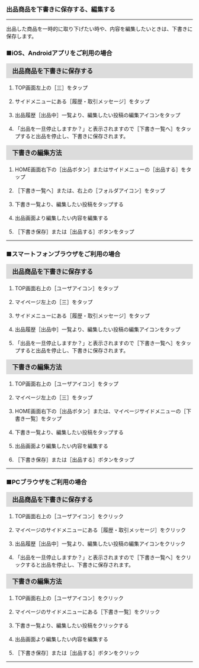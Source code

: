 <h3>出品商品を下書きに保存する、編集する</h3>
<hr>

出品した商品を一時的に取り下げたい時や、内容を編集したいときは、下書きに保存します。<br>

<h3>■iOS、Androidアプリをご利用の場合</h3>

<div style="padding: 7px 15px; margin-top: 15px; margin-bottom: 15px; border: 1px solid #dcdcdc; background-color: #dcdcdc; font-size: 120%">
<strong>出品商品を下書きに保存する</strong>
</div>

<ol>
<li>TOP画面左上の［三］をタップ</li>
<br>
<li>サイドメニューにある［履歴・取引メッセージ］をタップ</li>
<br>
<li>出品履歴［出品中］一覧より、編集したい投稿の編集アイコンをタップ</li>
<br>
<li>「出品を一旦停止しますか？」と表示されますので［下書き一覧へ］をタップすると出品を停止し、下書きに保存されます。</li>
</ol>

<div style="padding: 7px 15px; margin-top: 15px; margin-bottom: 15px; border: 1px solid #dcdcdc; background-color: #dcdcdc; font-size: 120%">
<strong>下書きの編集方法</strong>
</div>
<ol>
<li>HOME画面右下の［出品ボタン］またはサイドメニューの［出品する］をタップ</li>
<br>
<li>［下書き一覧へ］または、右上の［フォルダアイコン］をタップ</li>
<br>
<li>下書き一覧より、編集したい投稿をタップする</li>
<br>
<li>出品画面より編集したい内容を編集する</li>
<br>
<li>［下書き保存］または［出品する］ボタンをタップ</li>
</ol>

<hr>

<h3>■スマートフォンブラウザをご利用の場合</h3>

<div style="padding: 7px 15px; margin-top: 15px; margin-bottom: 15px; border: 1px solid #dcdcdc; background-color: #dcdcdc; font-size: 120%">
<strong>出品商品を下書きに保存する</strong>
</div>

<ol>
<li>TOP画面右上の［ユーザアイコン］をタップ</li>
<br>
<li>マイページ左上の［三］をタップ</li>
<br>
<li>サイドメニューにある［履歴・取引メッセージ］をタップ</li>
<br>
<li>出品履歴［出品中］一覧より、編集したい投稿の編集アイコンをタップ</li>
<br>
<li>「出品を一旦停止しますか？」と表示されますので［下書き一覧へ］をタップすると出品を停止し、下書きに保存されます。</li>
</ol>

<div style="padding: 7px 15px; margin-top: 15px; margin-bottom: 15px; border: 1px solid #dcdcdc; background-color: #dcdcdc; font-size: 120%">
<strong>下書きの編集方法</strong>
</div>

<ol>
<li>TOP画面右上の［ユーザアイコン］をタップ</li>
<br>
<li>マイページ左上の［三］をタップ</li>
<br>
<li>HOME画面右下の［出品ボタン］または、マイページサイドメニューの［下書き一覧］をタップ</li>
<br>
<li>下書き一覧より、編集したい投稿をタップする</li>
<br>
<li>出品画面より編集したい内容を編集する</li>
<br>
<li>［下書き保存］または［出品する］ボタンをタップ</li>
</ol>

<hr>

<h3>■PCブラウザをご利用の場合</h3>

<div style="padding: 7px 15px; margin-top: 15px; margin-bottom: 15px; border: 1px solid #dcdcdc; background-color: #dcdcdc; font-size: 120%">
<strong>出品商品を下書きに保存する</strong>
</div>

<ol>
<li>TOP画面右上の［ユーザアイコン］をクリック</li>
<br>
<li>マイページのサイドメニューにある［履歴・取引メッセージ］をクリック</li>
<br>
<li>出品履歴［出品中］一覧より、編集したい投稿の編集アイコンをクリック</li>
<br>
<li>「出品を一旦停止しますか？」と表示されますので［下書き一覧へ］をクリックすると出品を停止し、下書きに保存されます。</li>
</ol>

<div style="padding: 7px 15px; margin-top: 15px; margin-bottom: 15px; border: 1px solid #dcdcdc; background-color: #dcdcdc; font-size: 120%">
<strong>下書きの編集方法</strong>
</div>

<ol>
<li>TOP画面右上の［ユーザアイコン］をクリック</li>
<br>
<li>マイページのサイドメニューにある［下書き一覧］をクリック</li>
<br>
<li>下書き一覧より、編集したい投稿をクリックする</li>
<br>
<li>出品画面より編集したい内容を編集する</li>
<br>
<li>［下書き保存］または［出品する］ボタンをクリック</li>
</ol>

<hr>